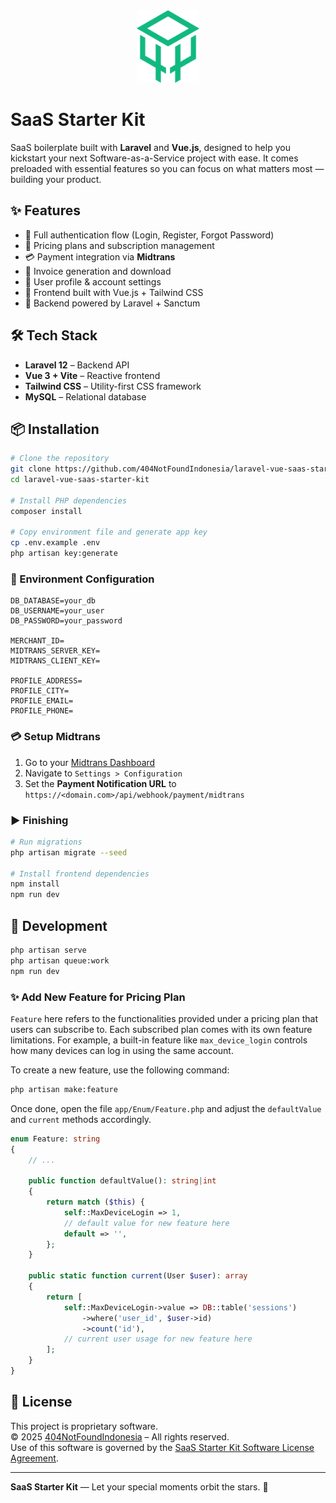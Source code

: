 <div align="center">
    <a href="https://404notfound.fun" target="_blank">
        <img src="./public/404NFID.png" 
            width="100" 
            alt="404NFID Logo">
    </a>
</div>

# SaaS Starter Kit

SaaS boilerplate built with **Laravel** and **Vue.js**, designed to help you kickstart your next Software-as-a-Service project with ease. It comes preloaded with essential features so you can focus on what matters most — building your product.

## ✨ Features

- 🚀 Full authentication flow (Login, Register, Forgot Password)
- 🧾 Pricing plans and subscription management
- 💳 Payment integration via **Midtrans**
- 📄 Invoice generation and download
- 👤 User profile & account settings
- 🎨 Frontend built with Vue.js + Tailwind CSS
- 🧱 Backend powered by Laravel + Sanctum

## 🛠️ Tech Stack

- **Laravel 12** – Backend API
- **Vue 3 + Vite** – Reactive frontend
- **Tailwind CSS** – Utility-first CSS framework
- **MySQL** – Relational database

## 📦 Installation

```bash
# Clone the repository
git clone https://github.com/404NotFoundIndonesia/laravel-vue-saas-starter-kit.git
cd laravel-vue-saas-starter-kit

# Install PHP dependencies
composer install

# Copy environment file and generate app key
cp .env.example .env
php artisan key:generate
```

### 🔐 Environment Configuration

```
DB_DATABASE=your_db
DB_USERNAME=your_user
DB_PASSWORD=your_password

MERCHANT_ID=
MIDTRANS_SERVER_KEY=
MIDTRANS_CLIENT_KEY=

PROFILE_ADDRESS=
PROFILE_CITY=
PROFILE_EMAIL=
PROFILE_PHONE=
```

### 💳 Setup Midtrans

1. Go to your [Midtrans Dashboard](https://dashboard.midtrans.com/)
2. Navigate to `Settings > Configuration`
3. Set the **Payment Notification URL** to `https://<domain.com>/api/webhook/payment/midtrans`


### ▶️ Finishing

```bash
# Run migrations
php artisan migrate --seed

# Install frontend dependencies
npm install
npm run dev
```

## 🧪 Development

```bash
php artisan serve
php artisan queue:work
npm run dev
```

### ✨ Add New Feature for Pricing Plan
`Feature` here refers to the functionalities provided under a pricing plan that users can subscribe to. Each subscribed plan comes with its own feature limitations. For example, a built-in feature like `max_device_login` controls how many devices can log in using the same account.  

To create a new feature, use the following command:

```bash
php artisan make:feature
```

Once done, open the file `app/Enum/Feature.php` and adjust the `defaultValue` and `current` methods accordingly.

```php
enum Feature: string
{
    // ...

    public function defaultValue(): string|int
    {
        return match ($this) {
            self::MaxDeviceLogin => 1,
            // default value for new feature here
            default => '',
        };
    }

    public static function current(User $user): array
    {
        return [
            self::MaxDeviceLogin->value => DB::table('sessions')
                ->where('user_id', $user->id)
                ->count('id'),
            // current user usage for new feature here
        ];
    }
}
```

## 📄 License

This project is proprietary software.  
© 2025 [404NotFoundIndonesia](https://github.com/404NotFoundIndonesia) – All rights reserved.  
Use of this software is governed by the [SaaS Starter Kit Software License Agreement](LICENSE).


---

**SaaS Starter Kit** — Let your special moments orbit the stars. 🌙

